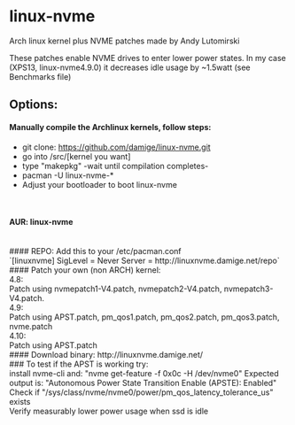 # linux-nvme

Arch linux kernel plus NVME patches made by Andy Lutomirski 

These patches enable NVME drives to enter lower power states.
In my case (XPS13, linux-nvme4.9.0) it decreases idle usage by ~1.5watt (see Benchmarks file)

## Options:
#### Manually compile the Archlinux kernels, follow steps:

* git clone: https://github.com/damige/linux-nvme.git
* go into /src/[kernel you want]
* type "makepkg" -wait until compilation completes-
* pacman -U linux-nvme-*
* Adjust your bootloader to boot linux-nvme
<br />

#### AUR: linux-nvme
<br />
#### REPO: Add this to your /etc/pacman.conf
<br />
`[linuxnvme]
SigLevel = Never
Server = http://linuxnvme.damige.net/repo`
<br />
#### Patch your own (non ARCH) kernel:
<br />
4.8:<br />
Patch using nvmepatch1-V4.patch, nvmepatch2-V4.patch, nvmepatch3-V4.patch.
<br />
4.9:<br />
Patch using APST.patch, pm_qos1.patch, pm_qos2.patch, pm_qos3.patch, nvme.patch
<br />
4.10:<br />
Patch using APST.patch
<br />
#### Download binary:
http://linuxnvme.damige.net/
<br />
### To test if the APST is working try:
<br />
install nvme-cli and: "nvme get-feature -f 0x0c -H /dev/nvme0"
Expected output is: "Autonomous Power State Transition Enable (APSTE): Enabled"
<br />
Check if "/sys/class/nvme/nvme0/power/pm_qos_latency_tolerance_us" exists 
<br />
Verify measurably lower power usage when ssd is idle
